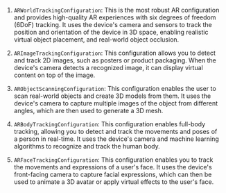 1.  `ARWorldTrackingConfiguration`: This is the most robust AR configuration and provides high-quality AR experiences with six degrees of freedom (6DoF) tracking. It uses the device's camera and sensors to track the position and orientation of the device in 3D space, enabling realistic virtual object placement, and real-world object occlusion.
    
2.  `ARImageTrackingConfiguration`: This configuration allows you to detect and track 2D images, such as posters or product packaging. When the device's camera detects a recognized image, it can display virtual content on top of the image.
    
3.  `ARObjectScanningConfiguration`: This configuration enables the user to scan real-world objects and create 3D models from them. It uses the device's camera to capture multiple images of the object from different angles, which are then used to generate a 3D mesh.
    
4.  `ARBodyTrackingConfiguration`: This configuration enables full-body tracking, allowing you to detect and track the movements and poses of a person in real-time. It uses the device's camera and machine learning algorithms to recognize and track the human body.
    
5.  `ARFaceTrackingConfiguration`: This configuration enables you to track the movements and expressions of a user's face. It uses the device's front-facing camera to capture facial expressions, which can then be used to animate a 3D avatar or apply virtual effects to the user's face.